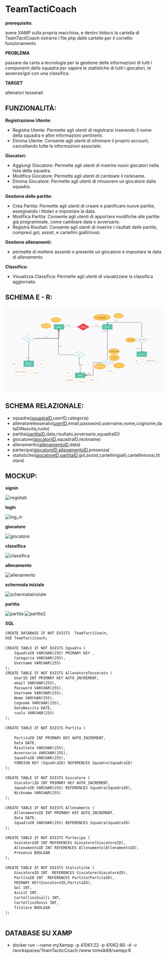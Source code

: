 # TeamTactiCoach
**prerequisito:**

avere XAMP sulla propria macchina, e dentro htdocs la cartella di TeamTactiCoach
estrarre i file php dalle cartelle per il corretto funzionamento

**PROBLEMA**

passare da carta a tecnologia per la gestione delle informazioni di tutti i componenti della squadra per sapere le statistiche di tutti i giocatori, le assenze/gol con una classifica

**TARGET**

allenatori tesserati 

## FUNZIONALITÀ:

**Registrazione Utente:**
- Registra Utente: Permette agli utenti di registrarsi inserendo il nome della squadra e altre informazioni pertinenti.
- Elimina Utente: Consente agli utenti di eliminare il proprio account, cancellando tutte le informazioni associate.

**Giocatori:**
- Aggiungi Giocatore: Permette agli utenti di inserire nuovi giocatori nella lista della squadra.
- Modifica Giocatore: Permette agli utenti di cambiare il nickname.
- Elimina Giocatore: Permette agli utenti di rimuovere un giocatore dalla squadra.

**Gestione delle partite:**
- Crea Partita: Permette agli utenti di creare e pianificare nuove partite, assegnando i titolari e impostare la data.
- Modifica Partita: Consente agli utenti di apportare modifiche alle partite già programmate, come cambiare data o avversario.
- Registra Risultati: Consente agli utenti di inserire i risultati delle partite, compresi gol, assist, e cartellini gialli/rossi.

**Gestione allenamenti:**
- permette di mettere assente o presente un giocatore e impostare la data di allenamento
  
**Classifica:**
- Visualizza Classifica: Permette agli utenti di visualizzare la classifica aggiornata.

## SCHEMA E - R:

![schema_er.png](https://github.com/maspermattia/TeamTactiCoach/blob/d998454b18082c49d6cf0947ebb508281b9570e1/schema_er.png)


## SCHEMA RELAZIONALE:

- squadra(<ins>squadraID</ins>,userID,categoria)
- allenatoretesserato(<ins>userID</ins>,email,password,username,nome,cognome,dataDiNascita,ruolo)
- partita(<ins>partitaID</ins>,data,risultato,avversario,squadraID)
- giocatore(<ins>giocatoriID</ins>,squadraID,nickname)
- allenamento(<ins>allenamentoID</ins>,data)
- partecipa(<ins>giocatoreID</ins>,<ins>allenamentoID</ins>,presenza)
- statistiche(<ins>giocatoreID</ins>,<ins>partitaID</ins>,gol,assist,cartellinigialli,cartellinirossi,titolare)

## MOCKUP:

**signin**

![registati](https://github.com/maspermattia/TeamTactiCoach/assets/101709283/4a5bafa9-ebba-40c2-8f7c-6fdba5d3baac)

**login**

![log_in](https://github.com/maspermattia/TeamTactiCoach/assets/101709283/9658821b-f331-4003-ad08-0b2966eb0eb1)

**giocatore**

![giocatore](https://github.com/maspermattia/TeamTactiCoach/assets/101709283/adc93359-cb3d-45d3-8576-4a14e65b4dad)

**classifica**

![classifica](https://github.com/maspermattia/TeamTactiCoach/assets/101709283/8de2d8de-c8bd-46a2-bdf5-fe5c6317cf7e)

**allenamento**

![allenamento](https://github.com/maspermattia/TeamTactiCoach/assets/101709283/2f8fc655-9f99-4536-83fc-9a9965b4873f)

**schermata iniziale**

![schermatainiziale](https://github.com/maspermattia/TeamTactiCoach/assets/101709283/bc596190-732b-49ed-abe1-881e9a1db06f)

**partita**

![partita](https://github.com/maspermattia/TeamTactiCoach/assets/101709283/64fa6d81-f94b-45d5-8c09-c147b734418a)
![partite2](https://github.com/maspermattia/TeamTactiCoach/assets/101709283/c857b1e2-0e7c-4f84-a8f8-c896b9fa57de)

**SQL**

```
CREATE DATABASE IF NOT EXISTS  TeamTactiCoach;
USE TeamTactiCoach;
 
CREATE TABLE IF NOT EXISTS Squadra (
    SquadraID VARCHAR(255) PRIMARY KEY ,
    Categoria VARCHAR(255),
    Username VARCHAR(255)
);
CREATE TABLE IF NOT EXISTS AllenatoreTesserato (
    UserID INT PRIMARY KEY AUTO_INCREMENT,
    email VARCHAR(255),
    Password VARCHAR(255),
    Username VARCHAR(255),
    Nome VARCHAR(255),
    Cognome VARCHAR(255),
    DataNascita DATE,
    ruolo VARCHAR(255)
);

CREATE TABLE IF NOT EXISTS Partita (

    PartitaID INT PRIMARY KEY AUTO_INCREMENT,
    Data DATE,
    Risultato VARCHAR(255),
    Avversario VARCHAR(255),
    SquadraID VARCHAR(255),
    FOREIGN KEY (SquadraID) REFERENCES Squadra(SquadraID)
);

CREATE TABLE IF NOT EXISTS Giocatore (
    GiocatoriID INT PRIMARY KEY AUTO_INCREMENT,
    SquadraID VARCHAR(255) REFERENCES Squadra(SquadraID),
    Nickname VARCHAR(255)
);

CREATE TABLE IF NOT EXISTS Allenamento (
    AllenamentoID INT PRIMARY KEY AUTO_INCREMENT,
    Data DATE,
    SquadraID VARCHAR(255) REFERENCES Squadra(SquadraID)
);

CREATE TABLE IF NOT EXISTS Partecipa (
    GiocatoreID INT REFERENCES Giocatore(GiocatoreID),
    AllenamentoID INT REFERENCES Allenamento(AllenamentoID),
    Presenza BOOLEAN
);

CREATE TABLE IF NOT EXISTS Statistiche (
    GiocatoreID INT  REFERENCES Giocatore(GiocatoreID),  
    PartitaID INT  REFERENCES Partita(PartitaID),
    PRIMARY KEY(GiocatoreID,PartitaID),
    Gol INT,
    Assist INT,
    CartelliniGialli INT,
    CartelliniRossi INT,
    Titolare BOOLEAN
);


```

## DATABASE SU XAMP

-    docker run --name myXampp -p 41061:22 -p 41062:80 -d -v /workspaces/TeamTacticCoach:/www tomsik68/xampp:8











